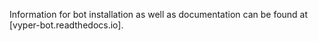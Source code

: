 Information for bot installation as well as documentation can be found at [vyper-bot.readthedocs.io].
